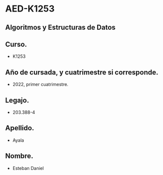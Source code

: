 # AED-K1253
## Algoritmos y Estructuras de Datos
## Curso.
- K1253
## Año de cursada, y cuatrimestre si corresponde.
- 2022, primer cuatrimestre.
## Legajo.
- 203.388-4
## Apellido. 
- Ayala
## Nombre.
- Esteban Daniel

